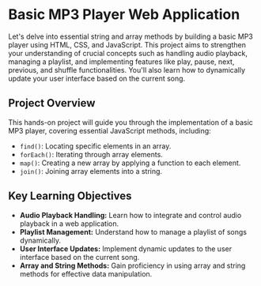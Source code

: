 # Basic MP3 Player Web Application

Let's delve into essential string and array methods by building a basic MP3 player using HTML, CSS, and JavaScript. This project aims to strengthen your understanding of crucial concepts such as handling audio playback, managing a playlist, and implementing features like play, pause, next, previous, and shuffle functionalities. You'll also learn how to dynamically update your user interface based on the current song.

## Project Overview

This hands-on project will guide you through the implementation of a basic MP3 player, covering essential JavaScript methods, including:

- `find()`: Locating specific elements in an array.
- `forEach()`: Iterating through array elements.
- `map()`: Creating a new array by applying a function to each element.
- `join()`: Joining array elements into a string.

## Key Learning Objectives

- **Audio Playback Handling:** Learn how to integrate and control audio playback in a web application.
- **Playlist Management:** Understand how to manage a playlist of songs dynamically.
- **User Interface Updates:** Implement dynamic updates to the user interface based on the current song.
- **Array and String Methods:** Gain proficiency in using array and string methods for effective data manipulation.
